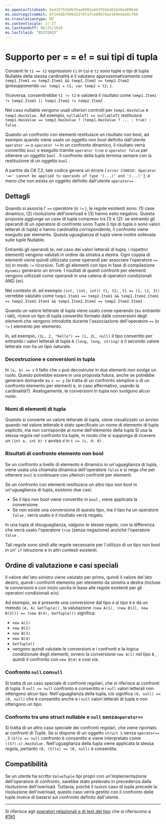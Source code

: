 ```yaml
---
ms.openlocfilehash: 0ad15753b0bfbaa6901a443fbbb461b56ed88b4d
ms.sourcegitcommit: 6f244db799642274fafce6897dae169edae0c788
ms.translationtype: MT
ms.contentlocale: it-IT
ms.lasthandoff: 06/25/2020
ms.locfileid: "85372015"
---
```

# <a name="support-for--and--on-tuple-types"></a>Supporto per = = e! = sui tipi di tupla

Consenti le `t1 == t2` espressioni `t1` in cui e `t2` sono tuple o tipi di tupla Nullable della stessa cardinalità e li valutano approssimativamente come `temp1.Item1 == temp2.Item1 && temp1.Item2 == temp2.Item2` (presupponendo `var temp1 = t1; var temp2 = t2;` ).

Viceversa, consentirebbe `t1 != t2` e valuterà il risultato come `temp1.Item1 != temp2.Item1 || temp1.Item2 != temp2.Item2` .

Nel caso nullable vengono usati ulteriori controlli per `temp1.HasValue` e `temp2.HasValue` . Ad esempio, `nullableT1 == nullableT2` restituisce `temp1.HasValue == temp2.HasValue ? (temp1.HasValue ? ... : true) : false` .

Quando un confronto con elementi restituisce un risultato non bool, ad esempio quando viene usato un oggetto non bool definito dall'utente `operator ==` o `operator !=` in un confronto dinamico, il risultato verrà convertito `bool` o eseguito tramite `operator true` o `operator false` per ottenere un oggetto `bool` . Il confronto della tupla termina sempre con la restituzione di un oggetto `bool` .

A partire da C# 7,2, tale codice genera un errore ( `error CS0019: Operator '==' cannot be applied to operands of type '(...)' and '(...)'` ), a meno che non esista un oggetto definito dall'utente `operator==` .

## <a name="details"></a>Dettagli

Quando si associa l' `==` operatore (o `!=` ), le regole esistenti sono: (1) case dinamico, (2) risoluzione dell'overload e (3) hanno esito negativo.
Questa proposta aggiunge un case di tupla compreso tra (1) e (2): se entrambi gli operandi di un operatore di confronto sono Tuple (i tipi di tupla o sono valori letterali di tupla) e hanno cardinalità corrispondente, il confronto viene eseguito per elemento. Questa uguaglianza di tupla viene inoltre sollevata sulle tuple Nullable.

Entrambi gli operandi (e, nel caso dei valori letterali di tupla, i rispettivi elementi) vengono valutati in ordine da sinistra a destra. Ogni coppia di elementi viene quindi utilizzata come operandi per associare l'operatore `==` (o) in modo `!=` ricorsivo. Tutti gli elementi con tipo in fase di compilazione `dynamic` generano un errore. I risultati di questi confronti per elementi vengono utilizzati come operandi in una catena di operatori condizionali AND (or).

Nel contesto di, ad esempio `(int, (int, int)) t1, t2;` , `t1 == (1, (2, 3))` verrebbe valutato come `temp1.Item1 == temp2.Item1 && temp1.Item2.Item1 == temp2.Item2.Item1 && temp1.Item2.Item2 == temp2.Item2.Item2` .

Quando un valore letterale di tupla viene usato come operando (su entrambi i lati), riceve un tipo di tupla convertito formato dalle conversioni degli elementi che vengono introdotte durante l'associazione dell'operatore `==` (o `!=` ) elemento per elemento. 

In, ad esempio, `(1L, 2, "hello") == (1, 2L, null)` il tipo convertito per entrambi i valori letterali di tupla è `(long, long, string)` e il secondo valore letterale non ha un tipo naturale.


### <a name="deconstruction-and-conversions-to-tuple"></a>Decostruzione e conversioni in tupla
In `(a, b) == x` il fatto che `x` può decostruire in due elementi non svolge un ruolo. Questo potrebbe essere in una proposta futura, anche se potrebbe generare domande su `x == y` (si tratta di un confronto semplice o di un confronto elemento per elementi e, in caso affermativo, usando la cardinalità?).
Analogamente, le conversioni in tupla non svolgono alcun ruolo.

### <a name="tuple-element-names"></a>Nomi di elementi di tupla

Quando si converte un valore letterale di tupla, viene visualizzato un avviso quando nel valore letterale è stato specificato un nome di elemento di tupla esplicito, ma non corrisponde al nome dell'elemento della tupla
Si usa la stessa regola nel confronto tra tuple, in modo che si supponga di ricevere un `(int a, int b) t` avviso `d` in `t == (c, d: 0)` .

### <a name="non-bool-element-wise-comparison-results"></a>Risultati di confronto elemento non bool

Se un confronto a livello di elemento è dinamico in un'uguaglianza di tupla, viene usata una chiamata dinamica dell'operatore `false` e si nega che per ottenere `bool` e continuare con ulteriori confronti per elementi. 

Se un confronto con elementi restituisce un altro tipo non bool in un'uguaglianza di tupla, esistono due casi:
- Se il tipo non bool viene convertito in `bool` , viene applicata la conversione.
- Se non esiste una conversione di questo tipo, ma il tipo ha un operatore `false` , verrà usato e il risultato verrà negato.

In una tupla di disuguaglianza, valgono le stesse regole, con la differenza che verrà usato l'operatore `true` (senza negazione) anziché l'operatore `false` .

Tali regole sono simili alle regole necessarie per l'utilizzo di un tipo non bool in un' `if` istruzione e in altri contesti esistenti.

## <a name="evaluation-order-and-special-cases"></a>Ordine di valutazione e casi speciali
Il valore del lato sinistro viene valutato per primo, quindi il valore del lato destro, quindi i confronti elemento per elemento da sinistra a destra (incluse le conversioni e con inizio uscita in base alle regole esistenti per gli operatori condizionali e/o).

Ad esempio, se è presente una conversione dal tipo `A` al tipo `B` e da un metodo `(A, A) GetTuple()` , la valutazione `(new A(1), (new B(2), new B(3))) == (new B(4), GetTuple())` significa:
- `new A(1)`
- `new B(2)`
- `new B(3)`
- `new B(4)`
- `GetTuple()`
- vengono quindi valutate le conversioni e i confronti e la logica condizionale degli elementi, ovvero la conversione `new A(1)` nel tipo `B` , quindi il confronto con `new B(4)` e così via.

### <a name="comparing-null-to-null"></a>Confronto `null` con`null`

Si tratta di un caso speciale di confronti regolari, che si riferisce ai confronti di tupla. Il `null == null` confronto è consentito e i `null` valori letterali non ottengono alcun tipo.
Nell'uguaglianza della tupla, ciò significa `(0, null) == (0, null)` che è consentito anche e i `null` valori letterali di tupla e non ottengono un tipo.

### <a name="comparing-a-nullable-struct-to-null-without-operator"></a>Confronto tra uno struct nullable e `null` senza`operator==`

Si tratta di un altro caso speciale dei confronti regolari, che viene riportato ai confronti di Tuple.
Se si dispone di un oggetto `struct S` senza `operator==` , il `(S?)x == null` confronto è consentito e viene interpretato come `((S?).x).HasValue` .
Nell'uguaglianza della tupla viene applicata la stessa regola, pertanto `(0, (S?)x) == (0, null)` è consentita.

## <a name="compatibility"></a>Compatibilità

Se un utente ha scritto `ValueTuple` tipi propri con un'implementazione dell'operatore di confronto, sarebbe stato prelevato in precedenza dalla risoluzione dell'overload. Tuttavia, poiché il nuovo caso di tupla precede la risoluzione dell'overload, questo caso verrà gestito con il confronto delle tuple invece di basarsi sul confronto definito dall'utente.

----

Si riferisce agli [operatori relazionali e di test del tipo](../../spec/expressions.md#relational-and-type-testing-operators) che si riferiscono a [#190](https://github.com/dotnet/csharplang/issues/190)
